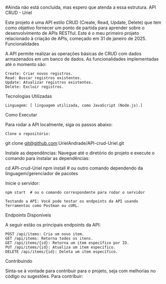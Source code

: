 
#Ainda não está concluída, mas espero que atenda a essa estrutura.
API CRUD - Uriel

Este projeto é uma API estilo CRUD (Create, Read, Update, Delete) que tem como objetivo fornecer um ponto de partida para aprender sobre o desenvolvimento de APIs RESTful. Este é o meu primeiro projeto relacionado à criação de APIs, começado em 31 de janeiro de 2025.
Funcionalidades

A API permite realizar as operações básicas de CRUD com dados armazenados em um banco de dados. As funcionalidades implementadas até o momento são:

    Create: Criar novos registros.
    Read: Buscar registros existentes.
    Update: Atualizar registros existentes.
    Delete: Excluir registros.

Tecnologias Utilizadas

    Linguagem: [ linguagem utilizada, como JavaScript (Node.js).]

Como Executar

Para rodar a API localmente, siga os passos abaixo:

    Clone o repositório:

git clone git@github.com:UrielAndrade/API-crud-Uriel.git

Instale as dependências: Navegue até o diretório do projeto e execute o comando para instalar as dependências:

cd API-crud-Uriel
npm install  # ou outro comando dependendo da linguagem/gerenciador de pacotes

Inicie o servidor:

    npm start  # ou o comando correspondente para rodar o servidor

    Testando a API: Você pode testar os endpoints da API usando ferramentas como Postman ou cURL.

Endpoints Disponíveis

A seguir estão os principais endpoints da API:

    POST /api/items: Cria um novo item.
    GET /api/items: Retorna todos os itens.
    GET /api/items/{id}: Retorna um item específico por ID.
    PUT /api/items/{id}: Atualiza um item específico.
    DELETE /api/items/{id}: Deleta um item específico.

Contribuindo

Sinta-se à vontade para contribuir para o projeto, seja com melhorias no código ou sugestões. Para contribuir:


